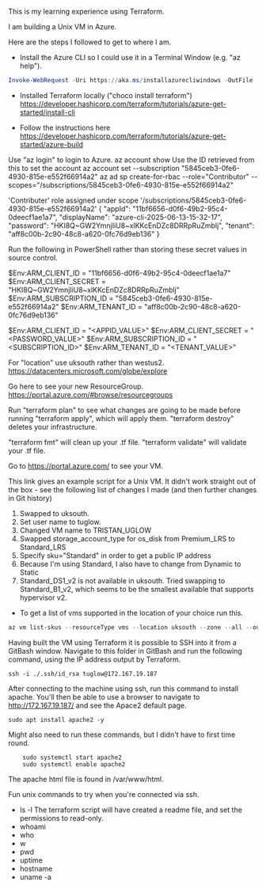 This is my learning experience using Terraform.

I am building a Unix VM in Azure.

Here are the steps I followed to get to where I am.

  - Install the Azure CLI so I could use it in a Terminal Window (e.g. "az help").
  ```powershell
Invoke-WebRequest -Uri https://aka.ms/installazurecliwindows -OutFile .\AzureCLI.msi; Start-Process msiexec.exe -Wait -ArgumentList '/I AzureCLI.msi /quiet'; rm .\AzureCLI.msi
```

  - Installed Terraform locally ("choco install terraform") https://developer.hashicorp.com/terraform/tutorials/azure-get-started/install-cli

  - Follow the instructions here https://developer.hashicorp.com/terraform/tutorials/azure-get-started/azure-build

Use "az login" to login to Azure.
az account show
Use the ID retrieved from this to set the account
az account set --subscription "5845ceb3-0fe6-4930-815e-e552f66914a2"
az ad sp create-for-rbac --role="Contributor" --scopes="/subscriptions/5845ceb3-0fe6-4930-815e-e552f66914a2"

'Contributer' role assigned under scope '/subscriptions/5845ceb3-0fe6-4930-815e-e552f66914a2'
{
  "appId": "11bf6656-d0f6-49b2-95c4-0deecf1ae1a7",
  "displayName": "azure-cli-2025-06-13-15-32-17",
  "password": "HKI8Q~GW2YmnjIiU8~xlKKcEnDZc8DRRpRuZmblj",
  "tenant": "aff8c00b-2c90-48c8-a620-0fc76d9eb136"
}

Run the following in PowerShell rather than storing these secret values in source control.

$Env:ARM_CLIENT_ID = "11bf6656-d0f6-49b2-95c4-0deecf1ae1a7"
$Env:ARM_CLIENT_SECRET = "HKI8Q~GW2YmnjIiU8~xlKKcEnDZc8DRRpRuZmblj"
$Env:ARM_SUBSCRIPTION_ID = "5845ceb3-0fe6-4930-815e-e552f66914a2"
$Env:ARM_TENANT_ID = "aff8c00b-2c90-48c8-a620-0fc76d9eb136"



$Env:ARM_CLIENT_ID = "<APPID_VALUE>"
$Env:ARM_CLIENT_SECRET = "<PASSWORD_VALUE>"
$Env:ARM_SUBSCRIPTION_ID = "<SUBSCRIPTION_ID>"
$Env:ARM_TENANT_ID = "<TENANT_VALUE>"

For "location" use uksouth rather than westus2.
https://datacenters.microsoft.com/globe/explore


Go here to see your new ResourceGroup.
https://portal.azure.com/#browse/resourcegroups

Run "terraform plan" to see what changes are going to be made before running "terraform apply", which will apply them.
"terraform destroy" deletes your infrastructure.

"terraform fmt" will clean up your .tf file.
"terraform validate" will validate your .tf file.


Go to https://portal.azure.com/ to see your VM.

This link gives an example script for a Unix VM. It didn't work straight out of the box - see the following list of changes I made (and then further changes in Git history)

1. Swapped to uksouth.
1. Set user name to tuglow.
1. Changed VM name to TRISTAN_UGLOW
1. Swapped storage_account_type for os_disk from Premium_LRS to Standard_LRS
1. Specify sku="Standard" in order to get a public IP address
1. Because I'm using Standard, I also have to change from Dynamic to Static
1. Standard_DS1_v2 is not available in uksouth. Tried swapping to Standard_B1_v2, which seems to be the smallest available that supports hypervisor v2.

  - To get a list of vms supported in the location of your choice run this.
```powershell
az vm list-skus --resourceType vms --location uksouth --zone --all --output table
```   

Having built the VM using Terraform it is possible to SSH into it from a GitBash window.
Navigate to this folder in GitBash and run the following command, using the IP address output by Terraform.
```gitbash
ssh -i ./.ssh/id_rsa tuglow@172.167.19.187
```

After connecting to the machine using ssh, run this command to install apache. You'll then be able to use a browser to navigate to http://172.167.19.187/ and see the Apace2 default page.
```
sudo apt install apache2 -y
```
Might also need to run these commands, but I didn't have to first time round.
```
	sudo systemctl start apache2
	sudo systemctl enable apache2
```
The apache html file is found in /var/www/html.

Fun unix commands to try when you're connected via ssh.
 - ls -l    The terraform script will have created a readme file, and set the permissions to read-only.
 - whoami
 - who
 - w
 - pwd
 - uptime
 - hostname
 - uname -a
